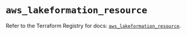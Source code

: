# `aws_lakeformation_resource`

Refer to the Terraform Registry for docs: [`aws_lakeformation_resource`](https://registry.terraform.io/providers/hashicorp/aws/5.100.0/docs/resources/lakeformation_resource).
